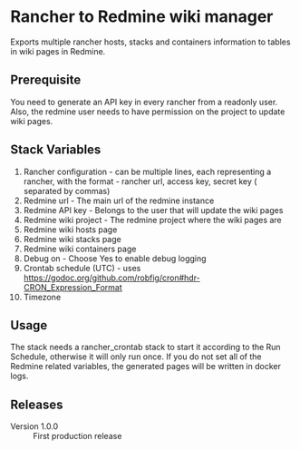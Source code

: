 # Rancher to Redmine wiki manager
Exports multiple rancher hosts, stacks and containers information to tables in wiki pages in Redmine. 

## Prerequisite

You need to generate an API key in every rancher from a readonly user. Also, the redmine user needs to have permission on the project to update wiki pages. 

## Stack Variables


1. Rancher configuration - can be multiple lines, each representing a rancher, with the format - rancher url, access key, secret key ( separated by commas)
2. Redmine url - The main url of the redmine instance
3. Redmine API key - Belongs to the user that will update the wiki pages
4. Redmine wiki project - The redmine project where the wiki pages are
5. Redmine wiki hosts page 
6. Redmine wiki stacks page  
7. Redmine wiki containers page 
8. Debug on - Choose Yes to enable debug logging
9. Crontab schedule (UTC) - uses https://godoc.org/github.com/robfig/cron#hdr-CRON_Expression_Format
10.  Timezone 


## Usage

The stack needs a rancher_crontab stack to start it according to the Run Schedule, otherwise it will only run once. If you do not set all of the Redmine related variables, the generated pages will be written in docker logs. 


## Releases

<dl>
  <dt>Version 1.0.0</dt>
  <dd>First production release </dd>
</dl>


